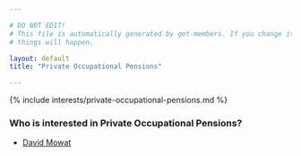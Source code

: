 ```yaml
---

# DO NOT EDIT!
# This file is automatically generated by get-members. If you change it, bad
# things will happen.

layout: default
title: "Private Occupational Pensions"

---
```


{% include interests/private-occupational-pensions.md %}

### Who is interested in Private Occupational Pensions?


* [David Mowat](/members/david-mowat.html)
